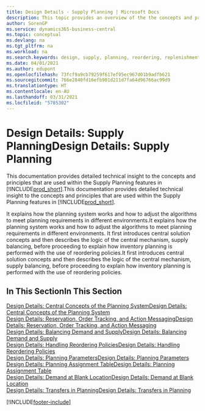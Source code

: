 ```yaml
---
title: Design Details - Supply Planning | Microsoft Docs
description: This topic provides an overview of the the concepts and principles that are used within the Supply Planning features in Business Central.
author: SorenGP
ms.service: dynamics365-business-central
ms.topic: conceptual
ms.devlang: na
ms.tgt_pltfrm: na
ms.workload: na
ms.search.keywords: design, supply, planning, reordering, replenishment
ms.date: 04/01/2021
ms.author: edupont
ms.openlocfilehash: 73fcf9a9cb79259f617ef95ec967d01b9adfb621
ms.sourcegitcommit: 766e2840fd16efb901d211d7fa64d96766ac99d9
ms.translationtype: HT
ms.contentlocale: en-AU
ms.lasthandoff: 03/31/2021
ms.locfileid: "5785302"
---
```

# <a name="design-details-supply-planning"></a><span data-ttu-id="16099-103">Design Details: Supply Planning</span><span class="sxs-lookup"><span data-stu-id="16099-103">Design Details: Supply Planning</span></span>
<span data-ttu-id="16099-104">This documentation provides detailed technical insight to the concepts and principles that are used within the Supply Planning features in [!INCLUDE[prod_short](includes/prod_short.md)].</span><span class="sxs-lookup"><span data-stu-id="16099-104">This documentation provides detailed technical insight to the concepts and principles that are used within the Supply Planning features in [!INCLUDE[prod_short](includes/prod_short.md)].</span></span>  

<span data-ttu-id="16099-105">It explains how the planning system works and how to adjust the algorithms to meet planning requirements in different environments.</span><span class="sxs-lookup"><span data-stu-id="16099-105">It explains how the planning system works and how to adjust the algorithms to meet planning requirements in different environments.</span></span> <span data-ttu-id="16099-106">It first introduces central solution concepts and then describes the logic of the central mechanism, supply balancing, before proceeding to explain how inventory planning is performed with the use of reordering policies.</span><span class="sxs-lookup"><span data-stu-id="16099-106">It first introduces central solution concepts and then describes the logic of the central mechanism, supply balancing, before proceeding to explain how inventory planning is performed with the use of reordering policies.</span></span>  

## <a name="in-this-section"></a><span data-ttu-id="16099-107">In This Section</span><span class="sxs-lookup"><span data-stu-id="16099-107">In This Section</span></span>  
[<span data-ttu-id="16099-108">Design Details: Central Concepts of the Planning System</span><span class="sxs-lookup"><span data-stu-id="16099-108">Design Details: Central Concepts of the Planning System</span></span>](design-details-central-concepts-of-the-planning-system.md)  
[<span data-ttu-id="16099-109">Design Details: Reservation, Order Tracking, and Action Messaging</span><span class="sxs-lookup"><span data-stu-id="16099-109">Design Details: Reservation, Order Tracking, and Action Messaging</span></span>](design-details-reservation-order-tracking-and-action-messaging.md)  
[<span data-ttu-id="16099-110">Design Details: Balancing Demand and Supply</span><span class="sxs-lookup"><span data-stu-id="16099-110">Design Details: Balancing Demand and Supply</span></span>](design-details-balancing-demand-and-supply.md)  
[<span data-ttu-id="16099-111">Design Details: Handling Reordering Policies</span><span class="sxs-lookup"><span data-stu-id="16099-111">Design Details: Handling Reordering Policies</span></span>](design-details-handling-reordering-policies.md)  
[<span data-ttu-id="16099-112">Design Details: Planning Parameters</span><span class="sxs-lookup"><span data-stu-id="16099-112">Design Details: Planning Parameters</span></span>](design-details-planning-parameters.md)  
[<span data-ttu-id="16099-113">Design Details: Planning Assignment Table</span><span class="sxs-lookup"><span data-stu-id="16099-113">Design Details: Planning Assignment Table</span></span>](design-details-planning-assignment-table.md)  
[<span data-ttu-id="16099-114">Design Details: Demand at Blank Location</span><span class="sxs-lookup"><span data-stu-id="16099-114">Design Details: Demand at Blank Location</span></span>](design-details-demand-at-blank-location.md)  
[<span data-ttu-id="16099-115">Design Details: Transfers in Planning</span><span class="sxs-lookup"><span data-stu-id="16099-115">Design Details: Transfers in Planning</span></span>](design-details-transfers-in-planning.md)


[!INCLUDE[footer-include](includes/footer-banner.md)]